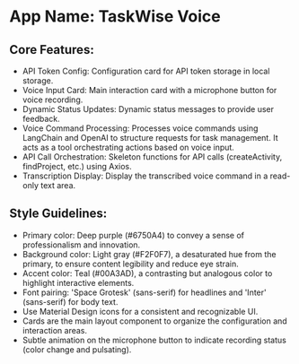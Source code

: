 # **App Name**: TaskWise Voice

## Core Features:

- API Token Config: Configuration card for API token storage in local storage.
- Voice Input Card: Main interaction card with a microphone button for voice recording.
- Dynamic Status Updates: Dynamic status messages to provide user feedback.
- Voice Command Processing: Processes voice commands using LangChain and OpenAI to structure requests for task management. It acts as a tool orchestrating actions based on voice input.
- API Call Orchestration: Skeleton functions for API calls (createActivity, findProject, etc.) using Axios.
- Transcription Display: Display the transcribed voice command in a read-only text area.

## Style Guidelines:

- Primary color: Deep purple (#6750A4) to convey a sense of professionalism and innovation.
- Background color: Light gray (#F2F0F7), a desaturated hue from the primary, to ensure content legibility and reduce eye strain.
- Accent color: Teal (#00A3AD), a contrasting but analogous color to highlight interactive elements.
- Font pairing: 'Space Grotesk' (sans-serif) for headlines and 'Inter' (sans-serif) for body text.
- Use Material Design icons for a consistent and recognizable UI.
- Cards are the main layout component to organize the configuration and interaction areas.
- Subtle animation on the microphone button to indicate recording status (color change and pulsating).